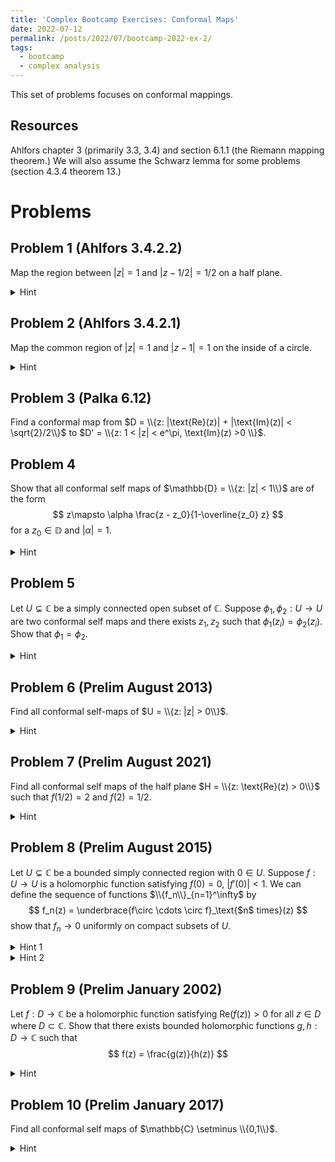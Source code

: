 ```yaml
---
title: 'Complex Bootcamp Exercises: Conformal Maps'
date: 2022-07-12
permalink: /posts/2022/07/bootcamp-2022-ex-2/
tags:
  - bootcamp
  - complex analysis
---
```


This set of problems focuses on conformal mappings. 

Resources
------
Ahlfors chapter 3 (primarily 3.3, 3.4) and section 6.1.1 (the Riemann mapping theorem.) We will also assume the Schwarz lemma for some problems (section 4.3.4 theorem 13.)

Problems
======

Problem 1 (Ahlfors 3.4.2.2)
------
Map the region between $|z| = 1$ and $|z-1/2| = 1/2$ on a half plane. 
<details>
	<summary>Hint</summary>
	Invert at the common point to map both circles to half planes. 
</details>

Problem 2 (Ahlfors 3.4.2.1)
------
Map the common region of $|z| = 1$ and $|z-1| = 1$ on the inside of a circle. 
<details>
	<summary>Hint</summary>
	Invert at a common point to map both circles to half planes. 
</details>

Problem 3 (Palka 6.12)
------
Find a conformal map from $D = \\{z: |\text{Re}(z)| + |\text{Im}(z)| < \sqrt{2}/2\\}$ to $D' = \\{z: 1 < |z| < e^\pi, \text{Im}(z) >0 \\}$.


Problem 4
------
Show that all conformal self maps of $\mathbb{D} = \\{z: |z| < 1\\}$ are of the form $$ z\mapsto \alpha \frac{z - z_0}{1-\overline{z_0} z} $$ for a $z_0 \in \mathbb{D}$ and $|\alpha| = 1$. 
<details>
	<summary>Hint</summary>
	Note that any map $\mathbb{D} \to \mathbb{D}$ that have no zeros must be constant. 
	If $T$ is our self map and $T(a) = 0$ make another map $S$ of the form above with $z_0 = a$. Then $T\circ S^{-1}$ is a self map which fixes zero. 
</details>

Problem 5
------
Let $U\subsetneq \mathbb{C}$ be a simply connected open subset of $\mathbb{C}$. 
Suppose $\phi_1,\phi_2:U\to U$ are two conformal self maps and there exists $z_1,z_2$ such that $\phi_1(z_i) = \phi_2(z_i)$. 
Show that $\phi_1 = \phi_2$. 
<details>
	<summary>Hint</summary>
	First attempt this problem on the unit disk then extend this result to other regions via the Riemann mapping theorem. 
</details>

Problem 6 (Prelim August 2013)
------
Find all conformal self-maps of $U = \\{z: |z| > 0\\}$. 
<details>
	<summary>Hint</summary>
	Transform this into a problem of self maps on the punctured disk. Since any such map is bounded the singularity at the isolated point is removable.
	
</details>

Problem 7 (Prelim August 2021)
------
Find all conformal self maps of the half plane $H = \\{z: \text{Re}(z) > 0\\}$ such that $f(1/2) = 2$ and $f(2) = 1/2$. 
<details>
	<summary>Hint</summary>
	If you cannot think of a satisfactory self map try the transformation from $H$ to the disk $\mathbb{D}$. 
</details>

Problem 8 (Prelim August 2015)
------
Let $U\subsetneq \mathbb{C}$ be a bounded simply connected region with $0\in U$. Suppose $f:U\to U$ is a holomorphic function satisfying $f(0) = 0$, $|f'(0)| < 1$. 
We can define the sequence of functions $\\{f_n\\}_{n=1}^\infty$ by $$ f_n(z) = \underbrace{f\circ \cdots \circ f}_\text{$n$ times}(z) $$
show that $f_n \to 0$ uniformly on compact subsets of $U$. 
<details>
	<summary>Hint 1</summary>
	Apply the Riemann mapping theorem so that we can take $U = \mathbb{D}$.
</details><details>
	<summary>Hint 2</summary>
	Since we can take $U$ to be the disk we can apply the Schwarz lemma, giving us that $|f(z)| < |z|$ for all $z \in \mathbb{D}\setminus \{0\}$. Use this to construct a strong contraction over compact subsets of $U$. 

</details>




Problem 9 (Prelim January 2002)
------
Let $f:D\to \mathbb{C}$ be a holomorphic function satisfying $\text{Re}(f(z)) > 0$ for all $z\in D$ where $D\subset \mathbb{C}$. Show that there exists bounded holomorphic functions $g,h:D\to \mathbb{C}$ such that $$ f(z) = \frac{g(z)}{h(z)} $$
<details>
	<summary>Hint</summary>
	Consider the transformation between a half plane and the disk. 
</details>

Problem 10 (Prelim January 2017)
------
Find all conformal self maps of $\mathbb{C} \setminus \\{0,1\\}$. 
<details>
	<summary>Hint</summary>
	Since the map must be bijective we determine the orders of the poles at $0, 1, \infty$ and whether or not they are removable. 
	Additionally, use the fact that all self maps of $\mathbb{C}$ are Möbius transformations. 
</details>
